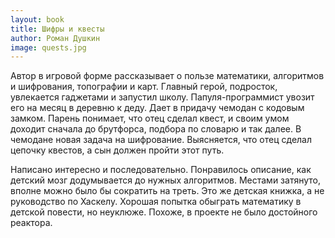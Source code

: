 ```yaml
---
layout: book
title: Шифры и квесты
author: Роман Душкин
image: quests.jpg
---
```


Автор в игровой форме рассказывает о пользе математики, алгоритмов и шифрования,
топографии и карт. Главный герой, подросток, увлекается гаджетами и запустил
школу. Папуля-программист увозит его на месяц в деревню к деду. Дает в придачу
чемодан с кодовым замком. Парень понимает, что отец сделал квест, и своим умом
доходит сначала до брутфорса, подбора по словарю и так далее. В чемодане новая
задача на шифрование. Выясняется, что отец сделал цепочку квестов, а сын должен
пройти этот путь.

Написано интересно и последовательно. Понравилось описание, как детский мозг
додумывается до нужных алгоритмов. Местами затянуто, вполне можно было бы
сократить на треть. Это же детская книжка, а не руководство по Хаскелу. Хорошая
попытка обыграть математику в детской повести, но неуклюже. Похоже, в проекте не
было достойного реактора.
